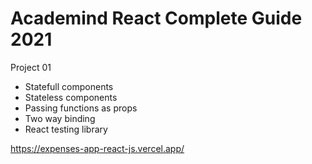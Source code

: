 # Academind React Complete Guide 2021

Project 01

- Statefull components
- Stateless components
- Passing functions as props
- Two way binding
- React testing library

https://expenses-app-react-js.vercel.app/